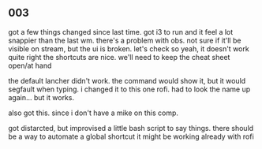 ## 003
got a few things changed since last time. 
got i3 to run and it feel a lot snappier than the last wm.
there's a problem with obs. not sure if it'll be visible on stream,
but the ui is broken.
let's check
so yeah, it doesn't work quite right
the shortcuts are nice. we'll need to keep the cheat sheet open/at
hand

the default lancher didn't work. the command would show it, but it
would segfault when typing.
i changed it to this one rofi. had to look the name up again... but it
works.

also got this. since i don't have a mike on this comp.

got distarcted, but improvised a little bash script to say things.
there should be a way to automate a global shortcut
it might be working already with rofi










